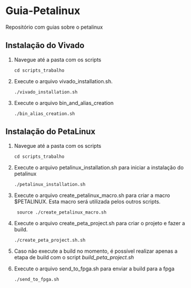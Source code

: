 # Guia-Petalinux
Repositório com guias sobre o petalinux

## Instalação do Vivado
1. Navegue até a pasta com os scripts

    ```cd scripts_trabalho```

2. Execute o arquivo vivado_installation.sh. 

    ```./vivado_installation.sh ```

3. Execute o arquivo bin_and_alias_creation

    ```./bin_alias_creation.sh ```

## Instalação do PetaLinux
1. Navegue até a pasta com os scripts

    ```cd scripts_trabalho```

2. Execute o arquivo petalinux_installation.sh para iniciar a instalação do petalinux

    ```./petalinux_installation.sh ```

3. Execute o arquivo create_petalinux_macro.sh para criar a macro $PETALINUX. 
Esta macro será utilizada pelos outros scripts.

    ``` source ./create_petalinux_macro.sh```

4. Execute o arquivo create_peta_project.sh para criar o projeto e fazer a build.

    ```./create_peta_project.sh.sh ```

5. Caso não execute a build no momento, é possível realizar apenas a etapa de build com o script *build_peta_project.sh*

6. Execute o arquivo send_to_fpga.sh para enviar a build para a fpga

    ```./send_to_fpga.sh ```

